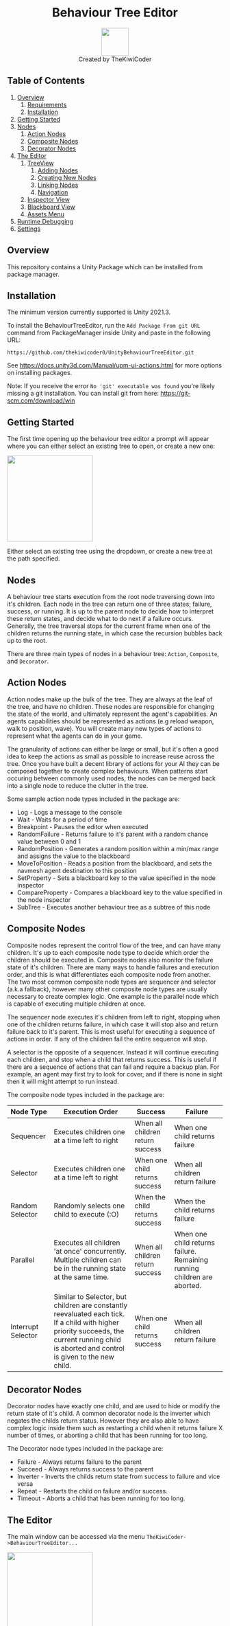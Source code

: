 <div align="center" valign="middle" style="page-break-after: always;">
<br>
<br>
<br>
<br>
<br>
<br>
<br>
<br>
    <h1>Behaviour Tree Editor</h1>
    <img src="Documentation/Images/thekiwicoder_profile_square_noborder_512_512.png" width = "64" />
    <br>
    Created by TheKiwiCoder
</div>

## Table of Contents
1. [Overview](#overview)
    1. [Requirements](#requirements)
    2. [Installation](#installation)
2. [Getting Started](#getting-started)
4. [Nodes](#nodes)
    1. [Action Nodes](#action-nodes)
    2. [Composite Nodes](#composite-nodes)
    3. [Decorator Nodes](#decorator-nodes)
5. [The Editor](#the-editor)
    1. [TreeView](#tree-view)
        1. [Adding Nodes](#adding-nodes)
        2. [Creating New Nodes](#creating-new-nodes)
        3. [Linking Nodes](#linking-nodes)
        4. [Navigation](#navigation)
    2. [Inspector View](#inspector-view)
    3. [Blackboard View](#blackboard-view)
    4. [Assets Menu](#assets-menu)
6. [Runtime Debugging](#runtime-debugging)
7. [Settings](#settings-menu)

<div style="page-break-after: always;"></div>

## Overview

This repository contains a Unity Package which can be installed from package manager. 


## Installation 

The minimum version currently supported is Unity 2021.3.

To install the BehaviourTreeEditor, run the `Add Package From git URL` command from PackageManager inside Unity and paste in the following URL:

```
https://github.com/thekiwicoder0/UnityBehaviourTreeEditor.git
```

See https://docs.unity3d.com/Manual/upm-ui-actions.html for more options on installing packages.

Note: If you receive the error `No 'git' executable was found` you're likely missing a git installation. You can install git from here: https://git-scm.com/download/win

## Getting Started

The first time opening up the behaviour tree editor a prompt will appear where you can either select an existing tree to open, or create a new one:

<img src="Documentation/Images/new_tree.png" width = "200" />

Either select an existing tree using the dropdown, or create a new tree at the path specified.

## Nodes

A behaviour tree starts execution from the root node traversing down into it's children. Each node in the tree can return one of three states; failure, success, or running. It is up to the parent node to decide how to interpret these return states, and decide what to do next if a failure occurs. Generally, the tree traversal stops for the current frame when one of the children returns the running state, in which case the recursion bubbles back up to the root. 

There are three main types of nodes in a behaviour tree: ```Action```, ```Composite```, and  ```Decorator```.

## Action Nodes
Action nodes make up the bulk of the tree. They are always at the leaf of the tree, and have no children. These nodes are responsible for changing the state of the world, and ultimately represent the agent's capabilities. An agents capabilities should be represented as actions (e.g reload weapon, walk to position, wave). You will create many new types of actions to represent what the agents can do in your game.

The granularity of actions can either be large or small, but it's often a good idea to keep the actions as small as possible to increase reuse across the tree. Once you have built a decent library of actions for your AI they can be composed together to create complex behaviours. When patterns start occuring between commonly used nodes, the nodes can be merged back into a single node to reduce the clutter in the tree.

Some sample action node types included in the package are:

- Log - Logs a message to the console
- Wait - Waits for a period of time
- Breakpoint - Pauses the editor when executed
- RandomFailure - Returns failure to it's parent with a random chance value between 0 and 1
- RandomPosition - Generates a random position within a min/max range and assigns the value to the blackboard
- MoveToPosition - Reads a position from the blackboard, and sets the navmesh agent destination to this position
- SetProperty - Sets a blackboard key to the value specified in the node inspector
- CompareProperty - Compares a blackboard key to the value specified in the node inspector
- SubTree - Executes another behaviour tree as a subtree of this node

## Composite Nodes

Composite nodes represent the control flow of the tree, and can have many children. It's up to each composite node type to decide which order the children should be executed in. Composite nodes also monitor the failure state of it's children. There are many ways to handle failures and execution order, and this is what differentiates each composite node from another. The two most common composite node types are sequencer and selector (a.k.a fallback), however many other composite node types are usually necessary to create complex logic. One example is the parallel node which is capable of executing multiple children at once.

The sequencer node executes it's children from left to right, stopping when one of the children returns failure, in which case it will stop also and return failure back to it's parent. This is most useful for executing a sequence of actions in order. If any of the children fail the entire sequence will stop.

A selector is the opposite of a sequencer. Instead it will continue executing each children, and stop when a child that returns success. This is useful if there are a sequence of actions that can fail and require a backup plan. For example, an agent may first try to look for cover, and if there is none in sight then it will might attempt to run instead.

The composite node types included in the package are:

|Node Type|Execution Order|Success|Failure|
---| --- | --- | --- |
| Sequencer | Executes children one at a time left to right | When all children return success | When one child returns failure
| Selector | Executes children one at a time left to right | When one child returns success | When all children return failure
| Random Selector | Randomly selects one child to execute (:O) | When the child returns success | When the child returns failure
| Parallel | Executes all children 'at once' concurrently. Multiple children can be in the running state at the same time. | When all children return success | When one child returns failure. Remaining running children are aborted.
| Interrupt Selector | Similar to Selector, but children are constantly reevaluated each tick. If a child with higher priority succeeds, the current running child is aborted and control is given to the new child. | When one child returns success | When all children return failure

## Decorator Nodes

Decorator nodes have exactly one child, and are used to hide or modify the return state of it's child. A common decorator node is the inverter which negates the childs return status. However they are also able to have complex logic inside them such as restarting a child when it returns failure X number of times, or aborting a child that has been running for too long.

The Decorator node types included in the package are:

- Failure - Always returns failure to the parent
- Succeed - Always returns success to the parent
- Inverter - Inverts the childs return state from success to failure and vice versa
- Repeat - Restarts the child on failure and/or success.
- Timeout - Aborts a child that has been running for too long.

<div style="page-break-after: always;"></div>

## The Editor

The main window can be accessed via the menu ```TheKiwiCoder->BehaviourTreeEditor...```

<img src="Documentation/Images/menu_command.png" width = "200" />

The editor has three main panels, ```Inspector```, ```Blackboard```, and ```TreeView``` in addition to the ```Assets``` Menu.

<img src="Documentation/Images/editor.png" width = "500" />

## Tree View

The tree view is where you'll spend most of the time creating and organising nodes.

### Adding Nodes

New nodes can be added to the tree via the context menu by right clicking on the canvas and selecting which type of node to add. The nodes are grouped into three sub menus, Actions, Composites, and Decorators. You can start typing immediately to filter nodes by name

<img src="Documentation/Images/new_node.png" width = "200" />

### Creating New Node Script

The real power of behaviour trees comes when you design and create your own node types. Nodes are standard C# scripts which inherit from one of three base types, `ActionNode`, `CompositeNode`, or `DecoratorNode`. These scripts can be created by hand, or by using the context menu which will generate a new script from a template for you.

<img src="Documentation/Images/new_script.png" width = "200" />

The script templates used to create the boilerplate are located here: `Assets/TheKiwiCoder/BehaviourTree/ScriptTemplates`

### Linking Nodes

To add a node as a child of another node, drag the `output` of the parent node to the `input` of the child node. Note only `CompositeNode` types can have multiple children. 

### Navigation

Nodes can be selected directly and dragged around the canvas. Multiple nodes can be box selected. 

To select and entire `subtree`, double click on it's parent and the children will be added to the selection. Click on the canvas to deselect again. Selecting entire subtrees is really useful to reorganise the tree layout.

Keyboard Shortcuts:

|KeyCode|Action|
---| --- |
DEL | Deletes the currently selected nodes |
A | Frames all nodes on the canvas |
O | Frames the canvas origin |
[ | Frames the parent node of the current selection |
] | Frames the child node of the current selection |
CTRL | Selects the sub hierarchy of this node |
CTRL + D | Duplicates the selected nodes |
CTRL + C | Copys the selected nodes |
CTRL + V | Pastes the selected nodes (must deselect first) |
Left Click | Select Node |
Right Click | Create Node Context menu |

### Node Inspector View

The NodeInspector view displays all public properties of the currently selected node. To display a node's properties in the inspector, be sure to select the middle of the node over the node's title. All nodes have a description field which can be set in the inspector. Just start typing in the description box and the text will appear under the node's title.


## Blackboard View

The BlackboardView contains a list of keys that Nodes can read and write to. This lets nodes pass data between each other from anywhere in the behaviour tree. 

Example: A `FindCover` action scans the environment looking for a position to safely retreat to and writes the result to the blackboard. A second `MoveTo` action then reads that position from the blackboard and moves to it.  

Blackboard Keys can be added in the blackboard view by entering a unique name into the `Name` field, and selecting the type of key to create from the `Type` dropdown. Each key within the blackboard must have a unique name:

<img src="Documentation/Images/behaviour_tree_view.png" width = "200" />

Keys can be deleted by rightclicking on the node's value and selecting delete.

### Declaring a new BlackboardKey type

All common unity types are built into the blackboard already, but if you have a custom type your project uses that you'd like to store in the blackboard it's very easy to register it. The blackboard looks at all classes that subclass the BlackboardKey<T> type, and uses that list to populate the `Type` dropdown in the BlackboardView.

To register a new type, create a class that inherits from BlackboardKey<T> somewhere in your project:

```
[System.Serializable]
public class MyTypeKey : BlackboardKey<MyType> {

}
```

That's it! The Editor uses PropertyDrawers to render the inspector view for your type. If you've defined a custom property drawer then it will show up as you'd expect.

### The NodeProperty<T> Class

The NodeProperty<T> class makes it extremely simple to write values to the blackboard from Nodes.

To read/write a blackboard key from a node, Add a public `NodeProperty<T>` variable to your node, and use the `Value` property to read and write:

```
[System.Serializable]
public class TestNode : ActionNode
{
    public NodeProperty<int> myInt;

    ...

    protected override State OnUpdate() {
        int value = myInt.Value;
        Debug.Log("Value:" = value);
        myInt.Value = value + 1;
        return State.Success;
    }
}
```

Then select the blackboard key from dropdown in the NodeInspector:

<img src="Documentation/Images/blackboard_key.png" width = "300" />

It is also possible to set a fixed default value by selecting the `[Value]` from the dropdown. This value can be set directly on the node instead of using a BlackboardKey. This keeps things flexible when adding parameters to your actions as it allows you to decide later if that value should be stored directly on the node or in the blackboard.

### Read and Write to the blackboard from a Monobehaviour

Firstly, it's important to note that values must be written to the blackboard <i>instance</i> the GameObject is executing at runtime, rather than the behaviour tree asset. To do this, store a reference to the `BehaviourTreeInstance` you want to write to. Then use the `SetBlackboardValue<T>` and `GetBlackboardValue<T>` methods on `BehaviourTreeInstance`. Keys can be cached ahead of time to avoid lookups each time if reading/writing values in a tight loop.

```
public class BlackboardController : MonoBehaviour
{
    public BehaviourTreeInstance behaviourTreeInstance; // Assign in the inspector

    BlackboardKey<int> keyReference; // Cache the key reference to avoid lookups each frame

    void Start()
    {
        // Simple version. Finds the key on each call to Get/Set
        int value = behaviourTreeInstance.GetBlackboardValue<int>("MyInt");
        behaviourTreeInstance.SetBlackboardValue("MyInt", value + 42);

        // Cached version, find the key and store a reference to it.
        keyReference = behaviourTreeInstance.FindBlackboardKey<int>("MyInt");
    }

    void Update()
    {
        // Avoids key lookup each frame.
        keyReference.value += 42;
    }
}
```

## BlackboardKey Overrides

Sometimes you want to override blackboard keys values for a specific game object. For example, you may have the agent's speed stored in a blackboard key, and want to create a fast and slow variant of the agent.

BlackboardKey overrides allows specific key values to be override when the game object starts. 

To add an override, select the GameObject with a BehaviourTreeInstance component, and add a new override. Select the key from the dropdown and enter a value into the property field:

<img src="Documentation/Images/blackboard_key_overrides.png" width = "300" />

### Assets Menu

The assets menu dropdown shows all behaviour trees located in the project. Use this to quickly jump between different trees in your project. There is an additional menu option to create a new behaviour tree from here too.

### Runtime Debugging

While in playmode, a game object can be selected to analyse which state it's in. Nodes that are red have failed, nodes that a green have succeeded, and nodes that are yellow are currently running. If a node is aborted then it returns to the default state without any highlight.

### Settings Menu

There are various settings for the behaviour tree editor. These can be accessed via the standard project settings menu under the 'Behaviour Tree' category.

<img src="Documentation/Images/settings.png" width = "400" />
